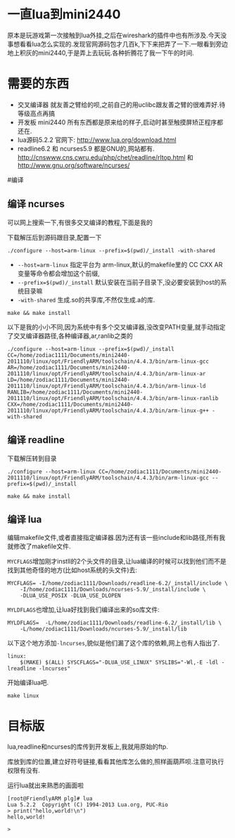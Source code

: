 # 一直lua到mini2440

原本是玩游戏第一次接触到lua外挂,之后在wireshark的插件中也有所涉及.今天没事想看看lua怎么实现的.发现官网源码包才几百k,下下来把弄了一下.一眼看到旁边地上积灰的mini2440,于是弄上去玩玩.各种折腾花了我一下午的时间.

# 需要的东西

* 交叉编译器 就友善之臂给的呗,之前自己的用uclibc跟友善之臂的很难弄好.待等级高点再搞
* 开发板 mini2440 所有东西都是原来给的样子,启动时甚至触摸屏矫正程序都还在.
* lua源码5.2.2 官网下: http://www.lua.org/download.html
* readline6.2 和 ncurses5.9 都是GNU的,网站都有. http://cnswww.cns.cwru.edu/php/chet/readline/rltop.html 和  http://www.gnu.org/software/ncurses/

#编译

## 编译 ncurses

可以网上搜索一下,有很多交叉编译的教程,下面是我的

下载解压后到源码跟目录,配置一下

```
./configure --host=arm-linux --prefix=$(pwd)/_install -with-shared
```

* `--host=arm-linux` 指定平台为 arm-linux,默认的makefile里的 CC CXX AR 变量等命令都会增加这个前缀,
* `--prefix=$(pwd)/_install` 默认安装在当前子目录下,没必要安装到host的系统目录嘛
* `-with-shared` 生成.so的共享库,不然仅生成.a的库.

`make && make install`

以下是我的小小不同,因为系统中有多个交叉编译器,没改变PATH变量,就手动指定了交叉编译器路径,各种编译器,ar,ranlib之类的

```
./configure --host=arm-linux --prefix=$(pwd)/_install CC=/home/zodiac1111/Documents/mini2440-2011110/linux/opt/FriendlyARM/toolschain/4.4.3/bin/arm-linux-gcc AR=/home/zodiac1111/Documents/mini2440-2011110/linux/opt/FriendlyARM/toolschain/4.4.3/bin/arm-linux-ar LD=/home/zodiac1111/Documents/mini2440-2011110/linux/opt/FriendlyARM/toolschain/4.4.3/bin/arm-linux-ld RANLIB=/home/zodiac1111/Documents/mini2440-2011110/linux/opt/FriendlyARM/toolschain/4.4.3/bin/arm-linux-ranlib CXX=/home/zodiac1111/Documents/mini2440-2011110/linux/opt/FriendlyARM/toolschain/4.4.3/bin/arm-linux-g++ -with-shared
```


## 编译 readline

下载解压转到目录
```
./configure --host=arm-linux CC=/home/zodiac1111/Documents/mini2440-2011110/linux/opt/FriendlyARM/toolschain/4.4.3/bin/arm-linux-gcc --prefix=$(pwd)/_install
```
`make && make install`

## 编译 lua

编辑makefile文件,或者直接指定编译器.因为还有该一些include和lib路径,所有我就修改了makefile文件.


`MYCFLAGS`增加刚才instll的2个头文件的目录,让lua编译的时候可以找到他们而不是找到其他奇怪的地方(比如host系统的头文件)去:

```
MYCFLAGS= -I/home/zodiac1111/Downloads/readline-6.2/_install/include \
	-I/home/zodiac1111/Downloads/ncurses-5.9/_install/include \
	-DLUA_USE_POSIX -DLUA_USE_DLOPEN
```

`MYLDFLAGS`也增加,让lua好找到我们编译出来的so库文件:

```
MYLDFLAGS=  -L/home/zodiac1111/Downloads/readline-6.2/_install/lib \
	-L/home/zodiac1111/Downloads/ncurses-5.9/_install/lib
```

以下这个地方添加`-lncurses`,貌似是他们漏了这个库的依赖,网上也有人指出了.

```
linux:
	$(MAKE) $(ALL) SYSCFLAGS="-DLUA_USE_LINUX" SYSLIBS="-Wl,-E -ldl -lreadline -lncurses"
```

开始编译lua吧.

`make linux`

# 目标版

lua,readline和ncurses的库传到开发板上,我就用原始的ftp.

库放到库的位置,建立好符号链接,看看其他库怎么做的,照样画葫芦呗.注意可执行权限有没有.

运行lua就出来熟悉的画面啦

```
[root@FriendlyARM plg]# lua 
Lua 5.2.2  Copyright (C) 1994-2013 Lua.org, PUC-Rio     
> print("hello,world!\n")
hello,world!

> 
```